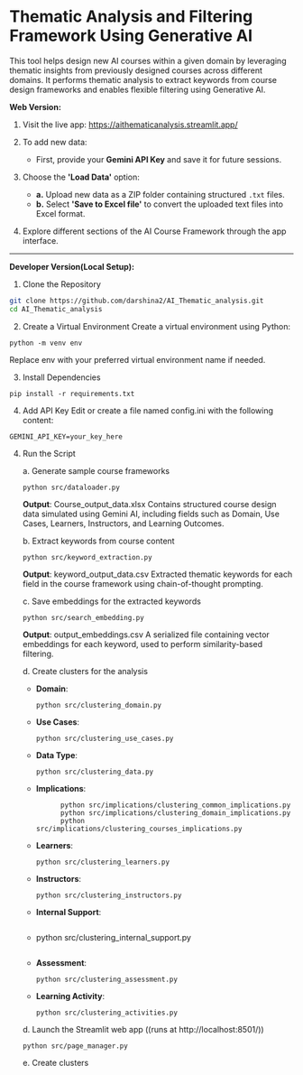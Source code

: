 # Thematic Analysis and Filtering Framework Using Generative AI 

This tool helps design new AI courses within a given domain by leveraging thematic insights from previously designed courses across different domains. It performs thematic analysis to extract keywords from course design frameworks and enables flexible filtering using Generative AI.



**Web Version:**

1. Visit the live app: https://aithematicanalysis.streamlit.app/
   
2. To add new data:
   - First, provide your **Gemini API Key** and save it for future sessions.

3. Choose the **'Load Data'** option:
   - **a.** Upload new data as a ZIP folder containing structured `.txt` files.
   - **b.** Select **'Save to Excel file'** to convert the uploaded text files into Excel format.

4. Explore different sections of the AI Course Framework through the app interface.
---

**Developer Version(Local Setup):**

1. Clone the Repository
```bash
git clone https://github.com/darshina2/AI_Thematic_analysis.git
cd AI_Thematic_analysis
```
2. Create a Virtual Environment
Create a virtual environment using Python:
```
python -m venv env
```
   Replace env with your preferred virtual environment name if needed. 

3. Install Dependencies
```
pip install -r requirements.txt
```
4. Add API Key
   Edit or create a file named config.ini with the following content:
```
GEMINI_API_KEY=your_key_here
```
4. Run the Script
   
   a. Generate sample course frameworks
   ```
   python src/dataloader.py
   ```
   **Output**: Course_output_data.xlsx
   Contains structured course design data simulated using Gemini AI, including fields such as Domain, Use Cases, Learners, Instructors, and Learning Outcomes.

   b. Extract keywords from course content
   ```
   python src/keyword_extraction.py
   ```
   **Output**: keyword_output_data.csv
   Extracted thematic keywords for each field in the course framework using chain-of-thought prompting.

   c. Save embeddings for the extracted keywords 
   ```
   python src/search_embedding.py
   ```
   **Output**: output_embeddings.csv 
   A serialized file containing vector embeddings for each keyword, used to perform similarity-based filtering.

   d. Create clusters for the analysis
      
      - **Domain**:
        ```
        python src/clustering_domain.py
        ```
      - **Use Cases**:
         ```
        python src/clustering_use_cases.py
         ```
      - **Data Type**:
        ```
        python src/clustering_data.py
        ```
      - **Implications**:
        ```
              python src/implications/clustering_common_implications.py
              python src/implications/clustering_domain_implications.py
              python src/implications/clustering_courses_implications.py
        ```
      - **Learners**:
         ```
        python src/clustering_learners.py
         ```
      - **Instructors**:
        ```
        python src/clustering_instructors.py
        ```
      - **Internal Support**:
        ```
      - python src/clustering_internal_support.py
        ```
      - **Assessment**:
        ```
        python src/clustering_assessment.py
        ```
      - **Learning Activity**:
        ```
        python src/clustering_activities.py
        ```
   
   d. Launch the Streamlit web app ((runs at http://localhost:8501/))
   ```
   python src/page_manager.py
   ```
   e. Create clusters 
